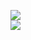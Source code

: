 [![](https://img.shields.io/badge/Made%20With-Github%20Spray-lightgrey.svg?style=for-the-badge&logo=github)](https://github.com/Annihil/github-spray#7129)  
[![](https://i.imgur.com/2DrTn0Z.gif)](https://github.com/Annihil/github-spray)